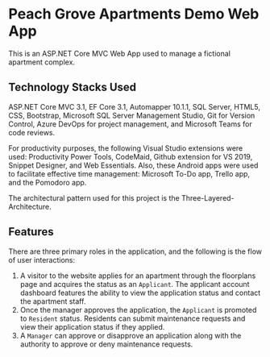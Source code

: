 # Peach Grove Apartments Demo Web App

This is an ASP.NET Core MVC Web App used to manage a fictional apartment complex.

## Technology Stacks Used

ASP.NET Core MVC 3.1, EF Core 3.1, Automapper 10.1.1, SQL Server, HTML5, CSS, Bootstrap, Microsoft SQL Server Management Studio, Git for Version Control, Azure DevOps for project management, and Microsoft Teams for code reviews.  

For productivity purposes, the following Visual Studio extensions were used: Productivity Power Tools, CodeMaid, Github extension for VS 2019, Snippet Designer, and Web Essentials. Also, these Android apps were used to facilitate effective time management: Microsoft To-Do app, Trello app, and the Pomodoro app.

The architectural pattern used for this project is the Three-Layered-Architecture.

## Features

There are three primary roles in the application, and the following is the flow of user interactions: 

1. A visitor to the website applies for an apartment through the floorplans page and acquires the status as an `Applicant`. The applicant account dashboard features the ability to view the application status and contact the apartment staff.
2. Once the manager approves the application, the `Applicant` is promoted to `Resident` status. Residents can submit maintenance requests and view their application status if they applied. 
3. A `Manager` can approve or disapprove an application along with the authority to approve or deny maintenance requests.
